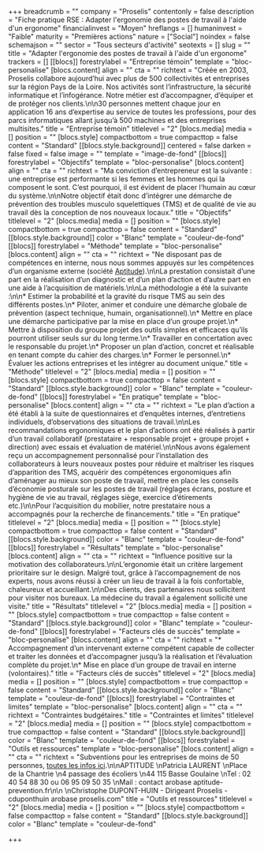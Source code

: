+++
breadcrumb = ""
company = "Proselis"
contentonly = false
description = "Fiche pratique RSE : Adapter l'ergonomie des postes de travail à l'aide d'un ergonome"
financialinvest = "Moyen"
hreflangs = []
humaninvest = "Faible"
maturity = "Premières actions"
nature = ["Social"]
noindex = false
schemajson = ""
sector = "Tous secteurs d'activité"
seotexts = []
slug = ""
title = "Adapter l'ergonomie des postes de travail à l'aide d'un ergonome"
trackers = []
[[blocs]]
forestrylabel = "Entreprise témoin"
template = "bloc-personalise"
[blocs.content]
align = ""
cta = ""
richtext = "Créée en 2003, Proselis collabore aujourd’hui avec plus de 500 collectivités et entreprises sur la région Pays de la Loire. Nos activités sont l’infrastructure, la sécurité informatique et l’infogérance. Notre métier est d’accompagner, d’équiper et de protéger nos clients.\n\n30 personnes mettent chaque jour en application 16 ans d’expertise au service de toutes les professions, pour des parcs informatiques allant jusqu’à 500 machines et des entreprises multisites."
title = "Entreprise témoin"
titlelevel = "2"
[blocs.media]
media = []
position = ""
[blocs.style]
compactbottom = true
compacttop = false
content = "Standard"
[[blocs.style.background]]
centered = false
darken = false
fixed = false
image = ""
template = "image-de-fond"
[[blocs]]
forestrylabel = "Objectifs"
template = "bloc-personalise"
[blocs.content]
align = ""
cta = ""
richtext = "Ma conviction d’entrepreneur est la suivante : une entreprise est performante si les femmes et les hommes qui la composent le sont. C’est pourquoi, il est évident de placer l’humain au cœur du système.\n\nNotre objectif était donc d’intégrer une démarche de prévention des troubles musculo squelettiques (TMS) et de qualité de vie au travail dès la conception de nos nouveaux locaux."
title = "Objectifs"
titlelevel = "2"
[blocs.media]
media = []
position = ""
[blocs.style]
compactbottom = true
compacttop = false
content = "Standard"
[[blocs.style.background]]
color = "Blanc"
template = "couleur-de-fond"
[[blocs]]
forestrylabel = "Méthode"
template = "bloc-personalise"
[blocs.content]
align = ""
cta = ""
richtext = "Ne disposant pas de compétences en interne, nous nous sommes appuyés sur les compétences d’un organisme externe (société [Aptitude](https://www.aptitude-prevention.fr/)).\n\nLa prestation consistait d’une part en la réalisation d’un diagnostic et d’un plan d’action et d’autre part en une aide à l’acquisition de matériels.\n\nLa méthodologie a été la suivante :\n\n* Estimer la probabilité et la gravité du risque TMS au sein des différents postes.\n* Piloter, animer et conduire une démarche globale de prévention (aspect technique, humain, organisationnel).\n* Mettre en place une démarche participative par la mise en place d’un groupe projet.\n* Mettre à disposition du groupe projet des outils simples et efficaces qu’ils pourront utiliser seuls sur du long terme.\n* Travailler en concertation avec le responsable du projet.\n* Proposer un plan d’action, concret et réalisable en tenant compte du cahier des charges.\n* Former le personnel.\n* Évaluer les actions entreprises et les intégrer au document unique."
title = "Méthode"
titlelevel = "2"
[blocs.media]
media = []
position = ""
[blocs.style]
compactbottom = true
compacttop = false
content = "Standard"
[[blocs.style.background]]
color = "Blanc"
template = "couleur-de-fond"
[[blocs]]
forestrylabel = "En pratique"
template = "bloc-personalise"
[blocs.content]
align = ""
cta = ""
richtext = "Le plan d’action a été établi à la suite de questionnaires et d’enquêtes internes, d’entretiens individuels, d’observations des situations de travail.\n\nLes recommandations ergonomiques et le plan d’actions ont été réalisés à partir d’un travail collaboratif (prestataire + responsable projet + groupe projet + direction) avec essais et évaluation de matériel.\n\nNous avons également reçu un accompagnement personnalisé pour l’installation des collaborateurs à leurs nouveaux postes pour réduire et maîtriser les risques d’apparition des TMS, acquérir des compétences ergonomiques afin d’aménager au mieux son poste de travail, mettre en place les conseils d’économie posturale sur les postes de travail (réglages écrans, posture et hygiène de vie au travail, réglages siège, exercice d’étirements etc.)\n\nPour l’acquisition du mobilier, notre prestataire nous a accompagnés pour la recherche de financements."
title = "En pratique"
titlelevel = "2"
[blocs.media]
media = []
position = ""
[blocs.style]
compactbottom = true
compacttop = false
content = "Standard"
[[blocs.style.background]]
color = "Blanc"
template = "couleur-de-fond"
[[blocs]]
forestrylabel = "Résultats"
template = "bloc-personalise"
[blocs.content]
align = ""
cta = ""
richtext = "Influence positive sur la motivation des collaborateurs.\n\nL’ergonomie était un critère largement prioritaire sur le design. Malgré tout, grâce à l’accompagnement de nos experts, nous avons réussi à créer un lieu de travail à la fois confortable, chaleureux et accueillant.\n\nDes clients, des partenaires nous sollicitent pour visiter nos bureaux. La médecine du travail a également sollicité une visite."
title = "Résultats"
titlelevel = "2"
[blocs.media]
media = []
position = ""
[blocs.style]
compactbottom = true
compacttop = false
content = "Standard"
[[blocs.style.background]]
color = "Blanc"
template = "couleur-de-fond"
[[blocs]]
forestrylabel = "Facteurs clés de succès"
template = "bloc-personalise"
[blocs.content]
align = ""
cta = ""
richtext = "* Accompagnement d’un intervenant externe compétent capable de collecter et traiter les données et d’accompagner jusqu’à la réalisation et l’évaluation complète du projet.\n* Mise en place d’un groupe de travail en interne (volontaires)."
title = "Facteurs clés de succès"
titlelevel = "2"
[blocs.media]
media = []
position = ""
[blocs.style]
compactbottom = true
compacttop = false
content = "Standard"
[[blocs.style.background]]
color = "Blanc"
template = "couleur-de-fond"
[[blocs]]
forestrylabel = "Contraintes et limites"
template = "bloc-personalise"
[blocs.content]
align = ""
cta = ""
richtext = "Contraintes budgétaires."
title = "Contraintes et limites"
titlelevel = "2"
[blocs.media]
media = []
position = ""
[blocs.style]
compactbottom = true
compacttop = false
content = "Standard"
[[blocs.style.background]]
color = "Blanc"
template = "couleur-de-fond"
[[blocs]]
forestrylabel = "Outils et ressources"
template = "bloc-personalise"
[blocs.content]
align = ""
cta = ""
richtext = "Subventions pour les entreprises de moins de 50 personnes, [toutes les infos ici](https://www.economie.gouv.fr/entreprises/aide-troubles-musculo-squelettiques-TMS-pro#:\\~:text=L%27Assurance%20maladie%20propose%20une,du%20travail%20pour%20leurs%20salari%C3%A9s).\n\nAPTITUDE  \nPatricia LAURENT  \nPlace de la Chantrie  \n4 passage des écoliers  \n44 115 Basse Goulaine  \nTel : 02 40 54 88 30 ou 06 95 09 50 35  \nMail : contact arobase aptitude-prevention.fr\n\n  \nChristophe DUPONT-HUIN - Dirigeant Proselis - cduponthuin arobase proselis.com"
title = "Outils et ressources"
titlelevel = "2"
[blocs.media]
media = []
position = ""
[blocs.style]
compactbottom = false
compacttop = false
content = "Standard"
[[blocs.style.background]]
color = "Blanc"
template = "couleur-de-fond"

+++
